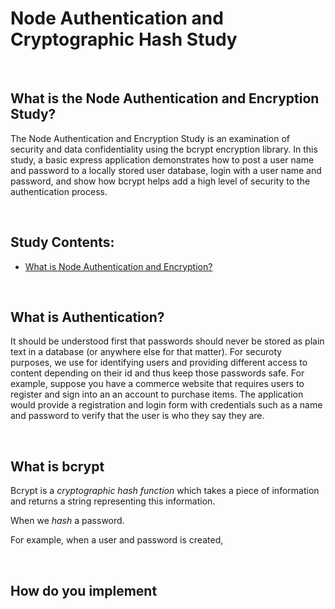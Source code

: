 # Node Authentication and Cryptographic Hash Study

<br>

## What is the Node Authentication and Encryption Study?
The Node Authentication and Encryption Study is an examination of security and data confidentiality using the bcrypt encryption library.  In this study, a basic express application
demonstrates how to post a user name and password to a locally stored user database, login with a user name and password, and show how bcrypt helps add a high level of security to the
authentication process.

<br>

## Study Contents:

* [What is Node Authentication and Encryption?](#)

<br>

## What is Authentication?
It should be understood first that passwords should never be stored as plain text in a database (or anywhere else for that matter). For securoty purposes, we use for identifying users and providing different access to content depending on their id and thus keep those passwords safe.  For example, suppose you have a commerce website that requires users to register and sign into an an account to purchase items. The application would provide a registration and login form with credentials such as a name and password to verify that the user is who they say they are.


<br>

## What is bcrypt
Bcrypt is a *cryptographic hash function* which takes a piece of information and returns a string representing this information. 



 When we *hash* a password.

For example, when a user and password is created,  


<br>

## How do you implement